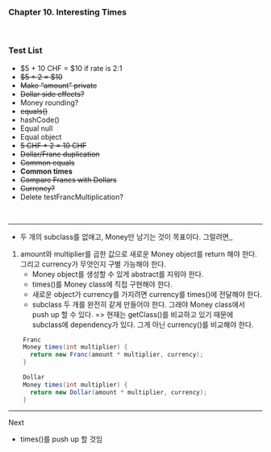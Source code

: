 ### Chapter 10. Interesting Times
<br>

### Test List
- $5 + 10 CHF = $10 if rate is 2:1
- ~~$5 * 2 = $10~~
- ~~Make “amount” private~~
- ~~Dollar side effects?~~
- Money rounding?
- ~~equals()~~
- hashCode()
- Equal null
- Equal object
- ~~5 CHF * 2 = 10 CHF~~
- ~~Dollar/Franc duplication~~
- ~~Common equals~~
- **Common times**
- ~~Compare Francs with Dollars~~
- ~~Currency?~~
- Delete testFrancMultiplication?

<br>

---  
- 두 개의 subclass를 없애고, Money만 남기는 것이 목표이다. 그럴려면,,
1. amount와 multiplier를 곱한 값으로 새로운 Money object를 return 해야 한다. 그리고 currency가 무엇인지 구별 가능해야 한다. 
   - Money object를 생성할 수 있게 abstract를 지워야 한다.
   - times()를 Money class에 직접 구현해야 한다. 
   - 새로운 object가 currency를 가지려면 currency를 times()에 전달해야 한다. 
   - subclass 두 개를 완전히 같게 만들어야 한다. 그래야 Money class에서 push up 할 수 있다. => 현재는 getClass()를 비교하고 있기 때문에 subclass에 dependency가 있다. 그게 아닌 currency()를 비교해야 한다.  

```java
    Franc
    Money times(int multiplier) {
      return new Franc(amount * multiplier, currency);
    }
 
    Dollar
    Money times(int multiplier) {
      return new Dollar(amount * multiplier, currency);
    }
```

  
 



___
Next
- times()를 push up 할 것임